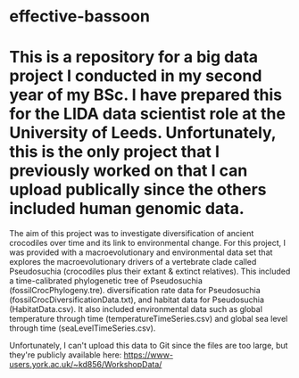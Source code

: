 # effective-bassoon
# This is a repository for a big data project I conducted in my second year of my BSc. I have prepared this for the LIDA data scientist role at the University of Leeds. Unfortunately, this is the only project that I previously worked on that I can upload publically since the others included human genomic data. 

The aim of this project was to investigate diversification of ancient crocodiles over time and its link to environmental change. For this project, I was provided with a macroevolutionary and environmental data set that explores the macroevolutionary drivers of a vertebrate clade called Pseudosuchia (crocodiles plus their extant & extinct relatives). This included a time-calibrated phylogenetic tree of Pseudosuchia (fossilCrocPhylogeny.tre).
diversification rate data for Pseudosuchia (fossilCrocDiversificationData.txt), and habitat data for Pseudosuchia (HabitatData.csv). It also included environmental data such as global temperature through time (temperatureTimeSeries.csv) and global sea level through time (seaLevelTimeSeries.csv).

Unfortunately, I can't upload this data to Git since the files are too large, but they're publicly available here: https://www-users.york.ac.uk/~kd856/WorkshopData/